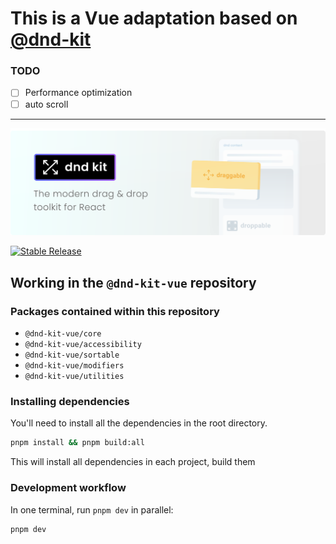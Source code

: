 # This is a Vue adaptation based on [@dnd-kit](https://github.com/clauderic/dnd-kit)

### TODO
- [ ] Performance optimization
- [ ] auto scroll

---
<p align="center">
  <a href="https://dndkit.com">
    <img alt="@dnd-kit – the modern drag & drop toolkit for React" src=".github/assets/dnd-kit-hero-banner.svg">
  </a>
</p>

<p align="left">
  <a href="https://www.npmjs.com/package/@dnd-kit-vue/core"><img src="https://img.shields.io/npm/v/@dnd-kit-vue/core.svg" alt="Stable Release" /></a>
</p>


## Working in the `@dnd-kit-vue` repository

### Packages contained within this repository

- `@dnd-kit-vue/core`
- `@dnd-kit-vue/accessibility`
- `@dnd-kit-vue/sortable`
- `@dnd-kit-vue/modifiers`
- `@dnd-kit-vue/utilities`

### Installing dependencies

You'll need to install all the dependencies in the root directory.

```sh
pnpm install && pnpm build:all
```

This will install all dependencies in each project, build them

### Development workflow

In one terminal, run `pnpm dev` in parallel:

```sh
pnpm dev
```
